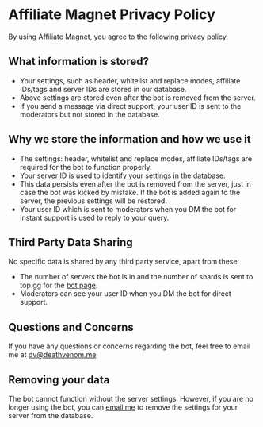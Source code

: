 # Affiliate Magnet Privacy Policy

By using Affiliate Magnet, you agree to the following privacy policy.

## What information is stored?

- Your settings, such as header, whitelist and replace modes, affiliate IDs/tags and server IDs are stored in our database.
- Above settings are stored even after the bot is removed from the server.
- If you send a message via direct support, your user ID is sent to the moderators but not stored in the database.

## Why we store the information and how we use it

- The settings: header, whitelist and replace modes, affiliate IDs/tags are required for the bot to
function properly.
- Your server ID is used to identify your settings in the database.
- This data persists even after the bot is removed from the server, just in case the bot was kicked by mistake.
If the bot is added again to the server, the previous settings will be restored.
- Your user ID which is sent to moderators when you DM the bot for instant support is used to reply to your query.

## Third Party Data Sharing

No specific data is shared by any third party service, apart from these:

- The number of servers the bot is in and the number of shards is sent to top.gg for the [bot page](https://top.gg/bot/891700586288934952).
- Moderators can see your user ID when you DM the bot for direct support.

## Questions and Concerns

If you have any questions or concerns regarding the bot, feel free to
email me at [dv@deathvenom.me](mailto:dv@deathvenom.me)

## Removing your data

The bot cannot function without the server settings. However, if you are no longer using the bot,
you can [email me](dv@deathvenom.me) to remove the settings for your server from the database.